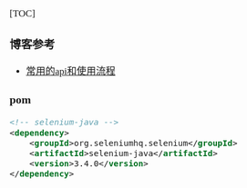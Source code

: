 <span  style="font-family: Simsun,serif; font-size: 17px; ">

[TOC]

### 博客参考

- [常用的api和使用流程](https://blog.csdn.net/qq_22003641/article/details/79137327)

### pom

~~~xml
<!-- selenium-java -->
<dependency>
    <groupId>org.seleniumhq.selenium</groupId>
    <artifactId>selenium-java</artifactId>
    <version>3.4.0</version>
</dependency>
~~~

</span>